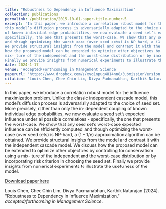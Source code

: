 ```yaml
---
title: "Robustness to Dependency in Influence Maximization"
collection: publications
permalink: /publication/2015-10-01-paper-title-number-5
excerpt: 'In this paper, we introduce a correlation robust model for the influence maximization problem. Unlike the classic independent cascade model, 
this model’s diffusion process is adversarially adapted to the choice of seed set. More precisely, rather than only the in- dependent coupling 
of known individual edge probabilities, we now evaluate a seed set’s expected influence under all possible correlations - 
specifically, the one that presents the worst-case. We show that any seed set’s worst-case expected influence can be efficiently computed, 
and though optimizing the worst-case (over seed sets) is NP-hard, a (1 − 1/e) approximation algorithm can be obtained. 
We provide structural insights from the model and contrast it with the independent cascade model. We discuss 
how the proposed model can be extended to optimize other objectives by controlling for conservatism using a 
mix- ture of the independent and the worst-case distribution or by incorporating risk criterion in choosing the seed set. 
Finally we provide insights from numerical experiments to illustrate the usefulness of the model.'
date: 2024-1-17
venue: 'Accepted/Forthcoming in Management Science'
paperurl: 'https://www.dropbox.com/s/xyq1npug4814nn8/SubmissionVersion.pdf?dl=0'
citation: 'Louis Chen, Chee Chin Lim, Divya Padmanabhan, Karthik Natarajan (2024). "Robustness to Dependency in Influence Maximization.&quot; <i></i>.'
---
```

In this paper, we introduce a correlation robust model for the influence maximization problem. Unlike the classic independent cascade model, 
this model’s diffusion process is adversarially adapted to the choice of seed set. More precisely, rather than only the in- dependent coupling 
of known individual edge probabilities, we now evaluate a seed set’s expected influence under all possible correlations - 
specifically, the one that presents the worst-case. We show that any seed set’s worst-case expected influence can be efficiently computed, 
and though optimizing the worst-case (over seed sets) is NP-hard, a (1 − 1/e) approximation algorithm can be obtained. 
We provide structural insights from the model and contrast it with the independent cascade model. We discuss 
how the proposed model can be extended to optimize other objectives by controlling for conservatism using a 
mix- ture of the independent and the worst-case distribution or by incorporating risk criterion in choosing the seed set. 
Finally we provide insights from numerical experiments to illustrate the usefulness of the model.


[Download paper here]([https://www.dropbox.com/s/xyq1npug4814nn8/SubmissionVersion.pdf?dl=0](https://pubsonline.informs.org/doi/10.1287/mnsc.2021.03445))

Louis Chen, Chee Chin Lim, Divya Padmanabhan, Karthik Natarajan (2024). "Robustness to Dependency in Influence Maximization." <i>accepted/forthcoming in Management Science</i>.
